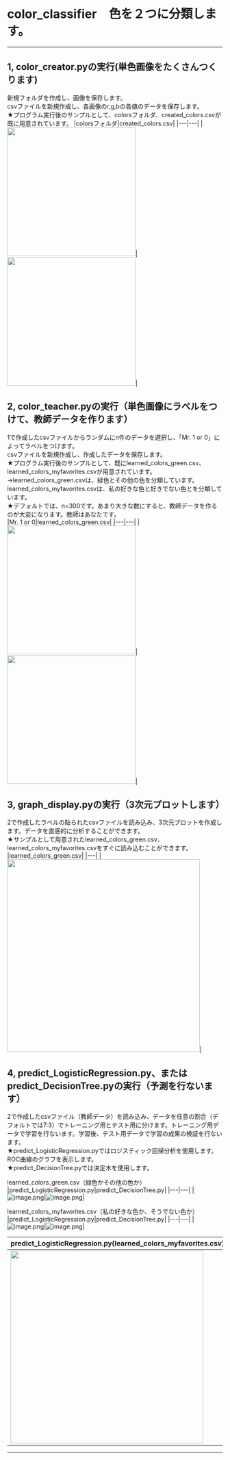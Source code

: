 # color_classifier　色を２つに分類します。

***************************


## 1, color_creator.pyの実行(単色画像をたくさんつくります)
新規フォルダを作成し、画像を保存します。<br>
csvファイルを新規作成し、各画像のr,g,bの各値のデータを保存します。<br>
★プログラム実行後のサンプルとして、colorsフォルダ、created_colors.csvが既に用意されています。
|colorsフォルダ|created_colors.csv|
|---|---|
|<img src="https://qiita-image-store.s3.ap-northeast-1.amazonaws.com/0/579786/287b773d-c661-67f3-6509-9c3902e305e8.png" width="300">|<img src="https://qiita-image-store.s3.ap-northeast-1.amazonaws.com/0/579786/230502e4-f611-9c03-43ec-938e4b978802.png" width="300">|




## 2, color_teacher.pyの実行（単色画像にラベルをつけて、教師データを作ります）
1で作成したcsvファイルからランダムにn件のデータを選択し、「Mr. 1 or 0」によってラベルをつけます。<br>
csvファイルを新規作成し、作成したデータを保存します。<br>
★プログラム実行後のサンプルとして、既にlearned_colors_green.csv、learned_colors_myfavorites.csvが用意されています。<br>
→learned_colors_green.csvは、緑色とその他の色を分類しています。learned_colors_myfavorites.csvは、私の好きな色と好きでない色とを分類しています。<br>
★デフォルトでは、n=300です。あまり大きな数にすると、教師データを作るのが大変になります。教師はあなたです。<br>
|Mr. 1 or 0|learned_colors_green.csv|
|---|---|
|<img src="https://qiita-image-store.s3.ap-northeast-1.amazonaws.com/0/579786/92b2bbbc-2d8a-491e-5e09-5e8b4e9715b2.png" width="300">|<img src="https://qiita-image-store.s3.ap-northeast-1.amazonaws.com/0/579786/78c96ad9-fc43-9aa7-aeca-6a73ad7101b6.png" width="300">|

## 3, graph_display.pyの実行（3次元プロットします）
2で作成したラベルの貼られたcsvファイルを読み込み、3次元プロットを作成します。データを直感的に分析することができます。<br>
★サンプルとして用意されたlearned_colors_green.csv、learned_colors_myfavorites.csvをすぐに読み込むことができます。<br>
|learned_colors_green.csv|
|---|
|<img src="https://qiita-image-store.s3.ap-northeast-1.amazonaws.com/0/579786/9708e565-74f3-8c97-4999-eef7e1a1c5fb.png" width="450">|


## 4, predict_LogisticRegression.py、またはpredict_DecisionTree.pyの実行（予測を行ないます）
2で作成したcsvファイル（教師データ）を読み込み、データを任意の割合（デフォルトでは7:3）でトレーニング用とテスト用に分けます。トレーニング用データで学習を行ないます。学習後、テスト用データで学習の成果の検証を行ないます。<br>
★predict_LogisticRegression.pyではロジスティック回帰分析を使用します。ROC曲線のグラフを表示します。<br>
★predict_DecisionTree.pyでは決定木を使用します。<br>

learned_colors_green.csv（緑色かその他の色か）
|predict_LogisticRegression.py|predict_DecisionTree.py|
|---|---|
|![image.png](https://qiita-image-store.s3.ap-northeast-1.amazonaws.com/0/579786/c3f7d9ca-d931-683f-28f2-265b43d0d2dd.png)|![image.png](https://qiita-image-store.s3.ap-northeast-1.amazonaws.com/0/579786/56a55123-d6b4-c85a-947a-cf9ccb04658d.png)|

learned_colors_myfavorites.csv（私の好きな色か、そうでない色か）
|predict_LogisticRegression.py|predict_DecisionTree.py|
|---|---|
|![image.png](https://qiita-image-store.s3.ap-northeast-1.amazonaws.com/0/579786/85c52b81-79bb-8706-12bf-587086ffe2d6.png)|![image.png](https://qiita-image-store.s3.ap-northeast-1.amazonaws.com/0/579786/5006f865-614d-0864-fe84-c53010faa5a3.png)|

|predict_LogisticRegression.py(learned_colors_myfavorites.csv)|
|---|
|<img src="https://qiita-image-store.s3.ap-northeast-1.amazonaws.com/0/579786/df36eec2-ad74-e8a1-c066-48652335aced.png" width="450">|
****************************
